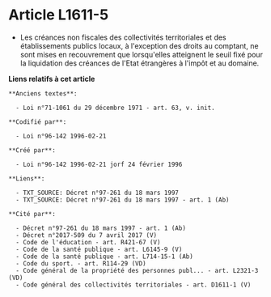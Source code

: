# Article L1611-5

- Les créances non fiscales des collectivités territoriales et des établissements publics locaux, à l'exception des droits au
comptant, ne sont mises en recouvrement que lorsqu'elles atteignent le seuil fixé pour la liquidation des créances de l'Etat
étrangères à l'impôt et au domaine.

**Liens relatifs à cet article**

	**Anciens textes**:

	  - Loi n°71-1061 du 29 décembre 1971 - art. 63, v. init.

	**Codifié par**:

	  - Loi n°96-142 1996-02-21

	**Créé par**:

	  - Loi n°96-142 1996-02-21 jorf 24 février 1996

	**Liens**:

	  - TXT_SOURCE: Décret n°97-261 du 18 mars 1997
	  - TXT_SOURCE: Décret n°97-261 du 18 mars 1997 - art. 1 (Ab)

	**Cité par**:

	  - Décret n°97-261 du 18 mars 1997 - art. 1 (Ab)
	  - Décret n°2017-509 du 7 avril 2017 (V)
	  - Code de l'éducation - art. R421-67 (V)
	  - Code de la santé publique - art. L6145-9 (V)
	  - Code de la santé publique - art. L714-15-1 (Ab)
	  - Code du sport. - art. R114-29 (VD)
	  - Code général de la propriété des personnes publ... - art. L2321-3 (VD)
	  - Code général des collectivités territoriales - art. D1611-1 (V)
